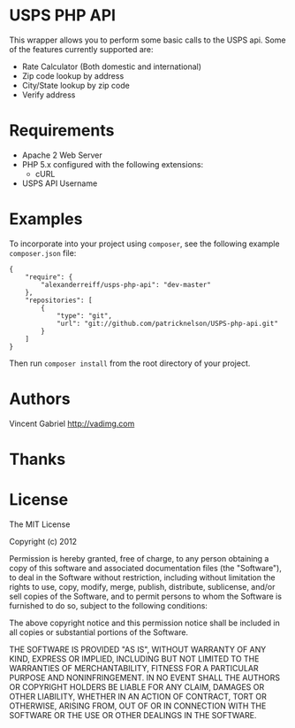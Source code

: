 USPS PHP API
===========

This wrapper allows you to perform some basic calls to the USPS api. Some of the features currently supported are:

- Rate Calculator (Both domestic and international)
- Zip code lookup by address
- City/State lookup by zip code
- Verify address

Requirements
============

- Apache 2 Web Server 
- PHP 5.x configured with the following extensions:
  - cURL
- USPS API Username

Examples
=======

To incorporate into your project using `composer`, see the following example `composer.json` file:

	{
		"require": {
			"alexanderreiff/usps-php-api": "dev-master"
		},
		"repositories": [
			{
				"type": "git",
				"url": "git://github.com/patricknelson/USPS-php-api.git"
			}
		]
	}

Then run `composer install` from the root directory of your project.

Authors
=======
Vincent Gabriel <http://vadimg.com>

Thanks
======

License
=======

The MIT License

Copyright (c) 2012

Permission is hereby granted, free of charge, to any person obtaining a copy of
this software and associated documentation files (the "Software"), to deal in
the Software without restriction, including without limitation the rights to
use, copy, modify, merge, publish, distribute, sublicense, and/or sell copies
of the Software, and to permit persons to whom the Software is furnished to do
so, subject to the following conditions:

The above copyright notice and this permission notice shall be included in all
copies or substantial portions of the Software.

THE SOFTWARE IS PROVIDED "AS IS", WITHOUT WARRANTY OF ANY KIND, EXPRESS OR
IMPLIED, INCLUDING BUT NOT LIMITED TO THE WARRANTIES OF MERCHANTABILITY,
FITNESS FOR A PARTICULAR PURPOSE AND NONINFRINGEMENT. IN NO EVENT SHALL THE
AUTHORS OR COPYRIGHT HOLDERS BE LIABLE FOR ANY CLAIM, DAMAGES OR OTHER
LIABILITY, WHETHER IN AN ACTION OF CONTRACT, TORT OR OTHERWISE, ARISING FROM,
OUT OF OR IN CONNECTION WITH THE SOFTWARE OR THE USE OR OTHER DEALINGS IN THE
SOFTWARE.